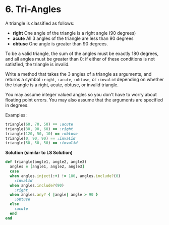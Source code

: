 # 6. Tri-Angles

A triangle is classified as follows:

- **right** One angle of the triangle is a right angle (90 degrees)
- **acute** All 3 angles of the triangle are less than 90 degrees
- **obtuse** One angle is greater than 90 degrees.

To be a valid triangle, the sum of the angles must be exactly 180 degrees, and all angles must be greater than 0: if either of these conditions is not satisfied, the triangle is invalid.

Write a method that takes the 3 angles of a triangle as arguments, and returns a symbol `:right`, `:acute`, `:obtuse`, or `:invalid` depending on whether the triangle is a right, acute, obtuse, or invalid triangle.

You may assume integer valued angles so you don't have to worry about floating point errors. You may also assume that the arguments are specified in degrees.

Examples:

```ruby
triangle(60, 70, 50) == :acute
triangle(30, 90, 60) == :right
triangle(120, 50, 10) == :obtuse
triangle(0, 90, 90) == :invalid
triangle(50, 50, 50) == :invalid
```

**Solution (similar to LS Solution)**

```ruby
def triangle(angle1, angle2, angle3)
  angles = [angle1, angle2, angle3]
  case
  when angles.inject(:+) != 180, angles.include?(0)
    :invalid
  when angles.include?(90)
    :right
  when angles.any? { |angle| angle > 90 }
    :obtuse
  else
    :acute
  end
end
```

